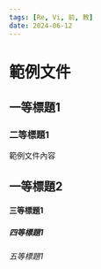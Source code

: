```yaml
---
tags: [Re, Vi, 前, 教]
date: 2024-06-12
---
```


# 範例文件

## 一等標題1

### 二等標題1
範例文件內容

## 一等標題2

#### 三等標題1

##### 四等標題1

###### 五等標題1